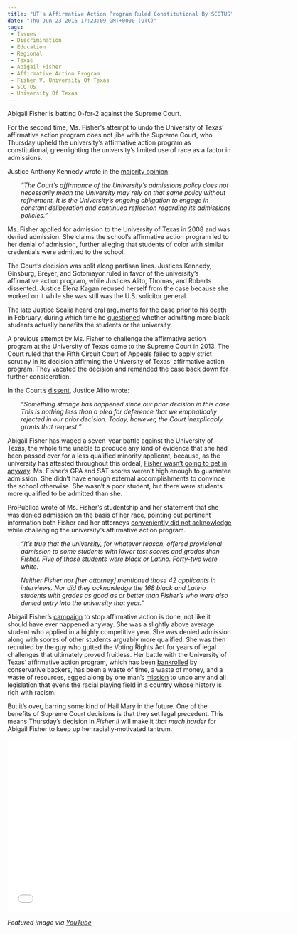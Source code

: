 ```yaml
---
title: "UT’s Affirmative Action Program Ruled Constitutional By SCOTUS"
date: "Thu Jun 23 2016 17:23:09 GMT+0000 (UTC)"
tags: 
 - Issues
 - Discrimination
 - Education
 - Regional
 - Texas
 - Abigail Fisher
 - Affirmative Action Program
 - Fisher V. University Of Texas
 - SCOTUS
 - University Of Texas
---
```

<p><!--OffDef--></p><p>Abigail Fisher is batting 0-for-2 against the Supreme Court.</p><p><!--Ads1--></p><p>For the second time, Ms. Fisher&#x2019;s attempt to undo the University of Texas&#x2019; affirmative action program does not jibe with the Supreme Court, who Thursday upheld the university&#x2019;s affirmative action program as constitutional, greenlighting the university&#x2019;s limited use of race as a factor in admissions.</p><p>Justice Anthony Kennedy wrote in the <a href="http://www.supremecourt.gov/opinions/15pdf/14-981_4g15.pdf" onclick="__gaTracker(&apos;send&apos;, &apos;pageview&apos;, &apos;http://www.supremecourt.gov/opinions/15pdf/14-981_4g15.pdf&apos;);">majority opinion</a>:</p><p style="padding-left: 30px"><em>&#x201C;The Court&#x2019;s affirmance of the University&#x2019;s admissions policy does not necessarily mean the University may rely on that same policy without refinement. It is the University&#x2019;s ongoing obligation to engage in constant deliberation and continued reflection regarding its admissions policies.&#x201D;</em></p><p>Ms. Fisher applied for admission to the University of Texas in 2008 and was denied admission. She claims the school&#x2019;s affirmative action program led to her denial of admission, further alleging that students of color with similar credentials were admitted to the school.</p><p>The Court&#x2019;s decision was split along partisan lines. Justices Kennedy, Ginsburg, Breyer, and Sotomayor ruled in favor of the university&#x2019;s affirmative action program, while Justices Alito, Thomas, and Roberts dissented. Justice Elena Kagan recused herself from the case because she worked on it while she was still was the U.S. solicitor general.</p><p>The late Justice Scalia heard oral arguments for the case prior to his death in February, during which time he <a href="http://www.latimes.com/local/education/la-na-black-ut-students-20151213-story.html" onclick="__gaTracker(&apos;send&apos;, &apos;event&apos;, &apos;outbound-article&apos;, &apos;http://www.latimes.com/local/education/la-na-black-ut-students-20151213-story.html&apos;, &apos;questioned&apos;);">questioned</a> whether&#xA0;admitting more black students actually benefits the students or the university.</p><p>A previous attempt by Ms. Fisher to challenge the affirmative action program at the University of Texas came to the Supreme Court in 2013. The Court ruled that the Fifth Circuit Court of Appeals failed to apply strict scrutiny in its decision affirming the University of Texas&#x2019; affirmative action program. They vacated the decision and remanded the case back down for further consideration.</p><p>In the Court&#x2019;s <a href="http://www.supremecourt.gov/opinions/15pdf/14-981_4g15.pdf" onclick="__gaTracker(&apos;send&apos;, &apos;pageview&apos;, &apos;http://www.supremecourt.gov/opinions/15pdf/14-981_4g15.pdf&apos;);">dissent</a>, Justice Alito wrote:</p><p style="padding-left: 30px"><em>&#x201C;Something strange has happened since our prior decision in this case. This is nothing less than a plea for deference that we emphatically rejected in our prior decision. Today, however, the Court inexplicably grants that request.&#x201D;</em></p><p>Abigail Fisher has waged a seven-year battle against the University of Texas, the whole time unable to produce any kind of evidence that she had been passed over for a less qualified minority applicant, because, as the university has attested throughout this ordeal, <a href="http://www.salon.com/2015/12/09/abigail_fisher_deserves_an_f_for_her_race_baiting_supreme_court_case_aimed_at_boosting_subpar_white_students/" onclick="__gaTracker(&apos;send&apos;, &apos;event&apos;, &apos;outbound-article&apos;, &apos;http://www.salon.com/2015/12/09/abigail_fisher_deserves_an_f_for_her_race_baiting_supreme_court_case_aimed_at_boosting_subpar_white_students/&apos;, &apos;Fisher wasn\&apos;t going to get in anyway&apos;);">Fisher wasn&#x2019;t going to get in anyway</a>. Ms. Fisher&#x2019;s GPA and SAT scores weren&#x2019;t high enough to guarantee admission. She didn&#x2019;t have enough external accomplishments to convince the school otherwise. She wasn&#x2019;t a poor student, but there were students more qualified to be admitted than she.</p><p>ProPublica wrote of Ms. Fisher&#x2019;s studentship and her statement that she was denied admission on the basis of her race, pointing out pertinent information both Fisher and her attorneys <a href="https://www.propublica.org/article/a-colorblind-constitution-what-abigail-fishers-affirmative-action-case-is-r" onclick="__gaTracker(&apos;send&apos;, &apos;event&apos;, &apos;outbound-article&apos;, &apos;https://www.propublica.org/article/a-colorblind-constitution-what-abigail-fishers-affirmative-action-case-is-r&apos;, &apos;conveniently did not acknowledge&apos;);">conveniently did not acknowledge</a> while challenging the university&#x2019;s affirmative action program.</p><p style="padding-left: 30px"><em>&#x201C;It&#x2019;s true that the university, for whatever reason, offered provisional admission to some students with lower test scores and grades than Fisher. Five of those students were black or Latino. Forty-two were white.</em></p><p style="padding-left: 30px"><em>Neither Fisher nor [her attorney] mentioned those 42 applicants in interviews. Nor did they acknowledge the 168 black and Latino students with grades as good as or better than Fisher&#x2019;s who were also denied entry into the university that year.&#x201D;</em></p><p>Abigail Fisher&#x2019;s <a href="http://www.huffingtonpost.com/entry/abigail-fisher-5-things-to-know_us_56719717e4b0dfd4bcc026a4" onclick="__gaTracker(&apos;send&apos;, &apos;event&apos;, &apos;outbound-article&apos;, &apos;http://www.huffingtonpost.com/entry/abigail-fisher-5-things-to-know_us_56719717e4b0dfd4bcc026a4&apos;, &apos;campaign&apos;);">campaign</a> to stop affirmative action is done, not like it should have ever happened anyway. She was a slightly above average student who applied in a highly competitive year. She was denied admission along with scores of other students arguably more qualified. She was then recruited by the guy who gutted the Voting Rights Act for years of legal challenges that ultimately proved fruitless. Her battle with the University of Texas&#x2019; affirmative action program, which has been <a href="http://www.reuters.com/article/us-usa-court-casemaker-idUSBRE8B30V220121204" onclick="__gaTracker(&apos;send&apos;, &apos;event&apos;, &apos;outbound-article&apos;, &apos;http://www.reuters.com/article/us-usa-court-casemaker-idUSBRE8B30V220121204&apos;, &apos;bankrolled&apos;);">bankrolled</a> by conservative backers, has been a waste of time, a waste of money, and a waste of resources, egged along by one man&#x2019;s <a href="https://www.projectonfairrepresentation.org/" onclick="__gaTracker(&apos;send&apos;, &apos;event&apos;, &apos;outbound-article&apos;, &apos;https://www.projectonfairrepresentation.org/&apos;, &apos;mission&apos;);">mission</a> to undo any and all legislation that evens the racial playing field in a country whose history is rich with racism.</p><p><!--Ads2--></p><p>But it&#x2019;s over, barring some kind of Hail Mary in the future. One of the benefits of Supreme Court decisions is that they set legal precedent. This means Thursday&#x2019;s decision in&#xA0;<em>Fisher II&#xA0;</em>will make it&#xA0;<em>that much harder&#xA0;</em>for Abigail Fisher to keep up her racially-motivated tantrum.</p><p><span class="embed-youtube" style="text-align:center; display: block;"><iframe class="youtube-player" type="text/html" width="640" height="390" src="//www.youtube.com/embed/FY8U-AjIIX8?version=3&amp;rel=1&amp;fs=1&amp;autohide=2&amp;showsearch=0&amp;showinfo=1&amp;iv_load_policy=1&amp;wmode=transparent" allowfullscreen="true" style="border:0;"></iframe></span></p><p><em>Featured image via <a href="https://www.youtube.com/watch?v=AtMBOhnQ2Dc" onclick="__gaTracker(&apos;send&apos;, &apos;event&apos;, &apos;outbound-article&apos;, &apos;https://www.youtube.com/watch?v=AtMBOhnQ2Dc&apos;, &apos;YouTube&apos;);">YouTube</a></em></p>